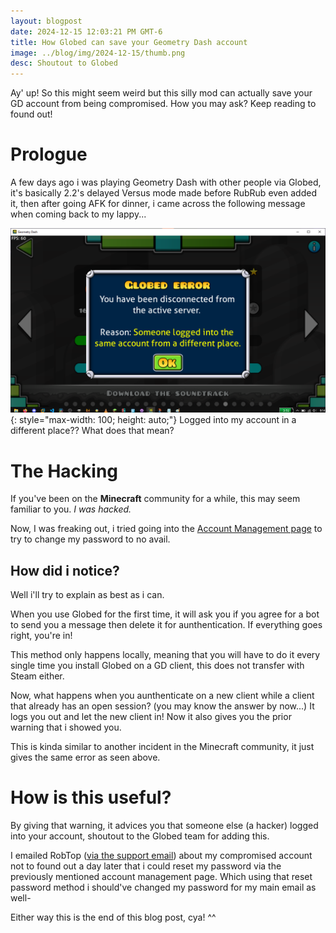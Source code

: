```yaml
---
layout: blogpost
date: 2024-12-15 12:03:21 PM GMT-6
title: How Globed can save your Geometry Dash account
image: ../blog/img/2024-12-15/thumb.png
desc: Shoutout to Globed
---
```


Ay' up! So this might seem weird but this silly mod can actually save your GD account from being compromised.
How you may ask? Keep reading to found out!

# Prologue

A few days ago i was playing Geometry Dash with other people via Globed, it's basically 2.2's delayed Versus mode made before RubRub even added it, then after going AFK for dinner, i came across the following message when coming back to my lappy...

![](/blog/img/2024-12-15/globed-error.png){: style="max-width: 100; height: auto;"}
Logged into my account in a different place?? What does that mean?

# The Hacking

If you've been on the **Minecraft** community for a while, this may seem familiar to you.
*I was hacked.*

Now, I was freaking out, i tried going into the [Account Management page](<https://www.boomlings.com/database/accounts/accountManagement.php>) to try to change my password to no avail.

## How did i notice?

Well i'll try to explain as best as i can.

When you use Globed for the first time, it will ask you if you agree for a bot to send you a message then delete it for aunthentication. If everything goes right, you're in!

This method only happens locally, meaning that you will have to do it every single time you install Globed on a GD client, this does not transfer with Steam either.

Now, what happens when you aunthenticate on a new client while a client that already has an open session? (you may know the answer by now...)
It logs you out and let the new client in! Now it also gives you the prior warning that i showed you.

This is kinda similar to another incident in the Minecraft community, it just gives the same error as seen above.

# How is this useful?

By giving that warning, it advices you that someone else (a hacker) logged into your account, shoutout to the Globed team for adding this.

I emailed RobTop ([via the support email](<mailto:support@robtopgames.com>)) about my compromised account not to found out a day later that i could reset my password via the previously mentioned account management page.
Which using that reset password method i should've changed my password for my main email as well-


Either way this is the end of this blog post, cya! ^^